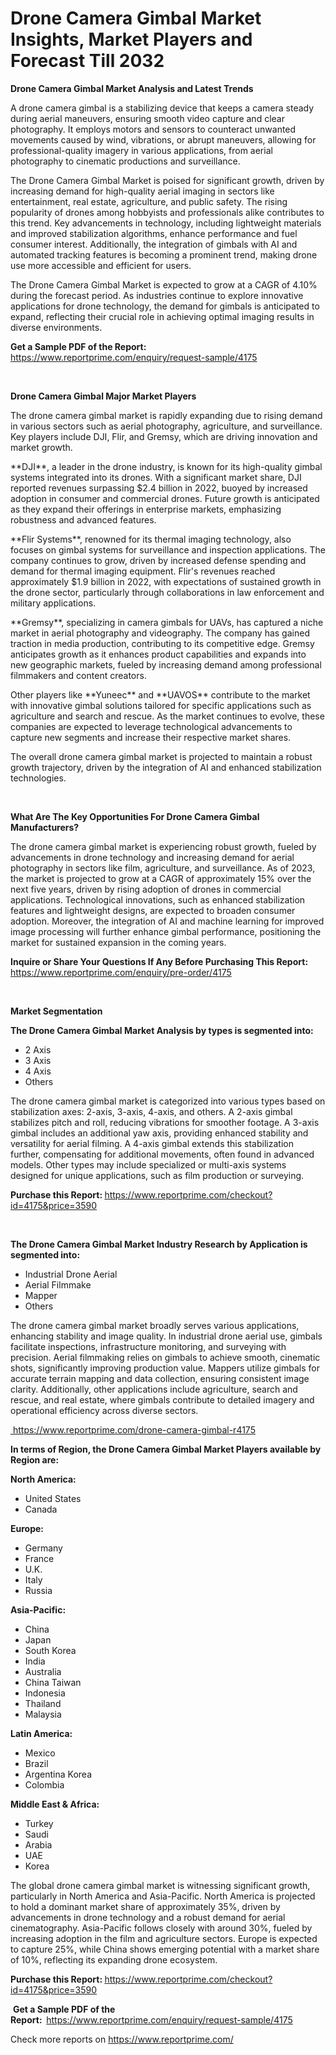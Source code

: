 <p><h1>Drone Camera Gimbal Market Insights, Market Players and Forecast Till 2032</h1></p><p><strong>Drone Camera Gimbal Market Analysis and Latest Trends</strong></p>
<p><p>A drone camera gimbal is a stabilizing device that keeps a camera steady during aerial maneuvers, ensuring smooth video capture and clear photography. It employs motors and sensors to counteract unwanted movements caused by wind, vibrations, or abrupt maneuvers, allowing for professional-quality imagery in various applications, from aerial photography to cinematic productions and surveillance.</p><p>The Drone Camera Gimbal Market is poised for significant growth, driven by increasing demand for high-quality aerial imaging in sectors like entertainment, real estate, agriculture, and public safety. The rising popularity of drones among hobbyists and professionals alike contributes to this trend. Key advancements in technology, including lightweight materials and improved stabilization algorithms, enhance performance and fuel consumer interest. Additionally, the integration of gimbals with AI and automated tracking features is becoming a prominent trend, making drone use more accessible and efficient for users.</p><p>The Drone Camera Gimbal Market is expected to grow at a CAGR of 4.10% during the forecast period. As industries continue to explore innovative applications for drone technology, the demand for gimbals is anticipated to expand, reflecting their crucial role in achieving optimal imaging results in diverse environments.</p></p>
<p><strong>Get a Sample PDF of the Report:&nbsp;</strong> <a href="https://www.reportprime.com/enquiry/request-sample/4175?utm_campaign=2298&utm_medium=2&utm_source=Github&utm_content=ia&utm_term=18032025&utm_id=drone-camera-gimbal">https://www.reportprime.com/enquiry/request-sample/4175</a></p>
<p>&nbsp;</p>
<p><strong>Drone Camera Gimbal Major Market Players</strong></p>
<p><p>The drone camera gimbal market is rapidly expanding due to rising demand in various sectors such as aerial photography, agriculture, and surveillance. Key players include DJI, Flir, and Gremsy, which are driving innovation and market growth.</p><p>**DJI**, a leader in the drone industry, is known for its high-quality gimbal systems integrated into its drones. With a significant market share, DJI reported revenues surpassing $2.4 billion in 2022, buoyed by increased adoption in consumer and commercial drones. Future growth is anticipated as they expand their offerings in enterprise markets, emphasizing robustness and advanced features.</p><p>**Flir Systems**, renowned for its thermal imaging technology, also focuses on gimbal systems for surveillance and inspection applications. The company continues to grow, driven by increased defense spending and demand for thermal imaging equipment. Flir's revenues reached approximately $1.9 billion in 2022, with expectations of sustained growth in the drone sector, particularly through collaborations in law enforcement and military applications.</p><p>**Gremsy**, specializing in camera gimbals for UAVs, has captured a niche market in aerial photography and videography. The company has gained traction in media production, contributing to its competitive edge. Gremsy anticipates growth as it enhances product capabilities and expands into new geographic markets, fueled by increasing demand among professional filmmakers and content creators.</p><p>Other players like **Yuneec** and **UAVOS** contribute to the market with innovative gimbal solutions tailored for specific applications such as agriculture and search and rescue. As the market continues to evolve, these companies are expected to leverage technological advancements to capture new segments and increase their respective market shares. </p><p>The overall drone camera gimbal market is projected to maintain a robust growth trajectory, driven by the integration of AI and enhanced stabilization technologies.</p></p>
<p>&nbsp;</p>
<p><strong>What Are The Key Opportunities For Drone Camera Gimbal Manufacturers?</strong></p>
<p><p>The drone camera gimbal market is experiencing robust growth, fueled by advancements in drone technology and increasing demand for aerial photography in sectors like film, agriculture, and surveillance. As of 2023, the market is projected to grow at a CAGR of approximately 15% over the next five years, driven by rising adoption of drones in commercial applications. Technological innovations, such as enhanced stabilization features and lightweight designs, are expected to broaden consumer adoption. Moreover, the integration of AI and machine learning for improved image processing will further enhance gimbal performance, positioning the market for sustained expansion in the coming years.</p></p>
<p><strong>Inquire or Share Your Questions If Any Before Purchasing This Report:</strong> <a href="https://www.reportprime.com/enquiry/pre-order/4175?utm_campaign=2298&utm_medium=2&utm_source=Github&utm_content=ia&utm_term=18032025&utm_id=drone-camera-gimbal">https://www.reportprime.com/enquiry/pre-order/4175</a></p>
<p>&nbsp;</p>
<p><strong>Market Segmentation</strong></p>
<p><strong>The Drone Camera Gimbal Market Analysis by types is segmented into:</strong></p>
<p><ul><li>2 Axis</li><li>3 Axis</li><li>4 Axis</li><li>Others</li></ul></p>
<p><p>The drone camera gimbal market is categorized into various types based on stabilization axes: 2-axis, 3-axis, 4-axis, and others. A 2-axis gimbal stabilizes pitch and roll, reducing vibrations for smoother footage. A 3-axis gimbal includes an additional yaw axis, providing enhanced stability and versatility for aerial filming. A 4-axis gimbal extends this stabilization further, compensating for additional movements, often found in advanced models. Other types may include specialized or multi-axis systems designed for unique applications, such as film production or surveying.</p></p>
<p><strong>Purchase this Report:&nbsp;</strong><a href="https://www.reportprime.com/checkout?id=4175&price=3590&utm_campaign=2298&utm_medium=2&utm_source=Github&utm_content=ia&utm_term=18032025&utm_id=drone-camera-gimbal">https://www.reportprime.com/checkout?id=4175&price=3590</a></p>
<p>&nbsp;</p>
<p><strong>The Drone Camera Gimbal Market Industry Research by Application is segmented into:</strong></p>
<p><ul><li>Industrial Drone Aerial</li><li>Aerial Filmmake</li><li>Mapper</li><li>Others</li></ul></p>
<p><p>The drone camera gimbal market broadly serves various applications, enhancing stability and image quality. In industrial drone aerial use, gimbals facilitate inspections, infrastructure monitoring, and surveying with precision. Aerial filmmaking relies on gimbals to achieve smooth, cinematic shots, significantly improving production value. Mappers utilize gimbals for accurate terrain mapping and data collection, ensuring consistent image clarity. Additionally, other applications include agriculture, search and rescue, and real estate, where gimbals contribute to detailed imagery and operational efficiency across diverse sectors.</p></p>
<p><a href="https://www.reportprime.com/drone-camera-gimbal-r4175?utm_campaign=2298&utm_medium=2&utm_source=Github&utm_content=ia&utm_term=18032025&utm_id=drone-camera-gimbal">&nbsp;https://www.reportprime.com/drone-camera-gimbal-r4175</a></p>
<p><strong>In terms of Region, the Drone Camera Gimbal Market Players available by Region are:</strong></p>
<p>
    <p> <strong> North America: </strong>
        <ul>
            <li>United States</li>
            <li>Canada</li>
        </ul>
        </p> 
    <p> <strong> Europe: </strong>
        <ul>
            <li>Germany</li>
            <li>France</li>
            <li>U.K.</li>
            <li>Italy</li>
            <li>Russia</li>
        </ul>
        </p> 
    <p> <strong> Asia-Pacific: </strong>
        <ul>
            <li>China</li>
            <li>Japan</li>
            <li>South Korea</li>
            <li>India</li>
            <li>Australia</li>
            <li>China Taiwan</li>
            <li>Indonesia</li>
            <li>Thailand</li>
            <li>Malaysia</li>
        </ul>
        </p> 
    <p> <strong> Latin America: </strong>
        <ul>
            <li>Mexico</li>
            <li>Brazil</li>
            <li>Argentina Korea</li>
            <li>Colombia</li>
        </ul>
        </p> 
    <p> <strong> Middle East & Africa: </strong>
        <ul>
            <li>Turkey</li>
            <li>Saudi</li>
            <li>Arabia</li>
            <li>UAE</li>
            <li>Korea</li>
        </ul>
    </p>
    </p>
<p><p>The global drone camera gimbal market is witnessing significant growth, particularly in North America and Asia-Pacific. North America is projected to hold a dominant market share of approximately 35%, driven by advancements in drone technology and a robust demand for aerial cinematography. Asia-Pacific follows closely with around 30%, fueled by increasing adoption in the film and agriculture sectors. Europe is expected to capture 25%, while China shows emerging potential with a market share of 10%, reflecting its expanding drone ecosystem.</p></p>
<p><strong>Purchase this Report: </strong><a href="https://www.reportprime.com/checkout?id=4175&price=3590&utm_campaign=2298&utm_medium=2&utm_source=Github&utm_content=ia&utm_term=18032025&utm_id=drone-camera-gimbal">https://www.reportprime.com/checkout?id=4175&price=3590</a></p>
<p>&nbsp;<strong>Get a Sample PDF of the Report:&nbsp;&nbsp;</strong><a href="https://www.reportprime.com/enquiry/request-sample/4175?utm_campaign=2298&utm_medium=2&utm_source=Github&utm_content=ia&utm_term=18032025&utm_id=drone-camera-gimbal">https://www.reportprime.com/enquiry/request-sample/4175</a></p>
<p><strong></strong></p>
<p>Check more reports on <a href="https://www.reportprime.com/?utm_campaign=2298&utm_medium=2&utm_source=Github&utm_content=ia&utm_term=18032025&utm_id=drone-camera-gimbal">https://www.reportprime.com/</a></p>